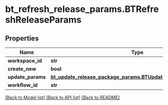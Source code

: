 # bt_refresh_release_params.BTRefreshReleaseParams

## Properties
Name | Type | Description | Notes
------------ | ------------- | ------------- | -------------
**workspace_id** | **str** |  | [optional] 
**create_new** | **bool** |  | [optional] 
**update_params** | [**bt_update_release_package_params.BTUpdateReleasePackageParams**](BTUpdateReleasePackageParams.md) |  | [optional] 
**workflow_id** | **str** |  | [optional] 

[[Back to Model list]](../README.md#documentation-for-models) [[Back to API list]](../README.md#documentation-for-api-endpoints) [[Back to README]](../README.md)



